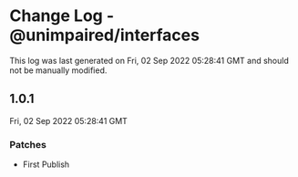 # Change Log - @unimpaired/interfaces

This log was last generated on Fri, 02 Sep 2022 05:28:41 GMT and should not be manually modified.

## 1.0.1
Fri, 02 Sep 2022 05:28:41 GMT

### Patches

- First Publish

